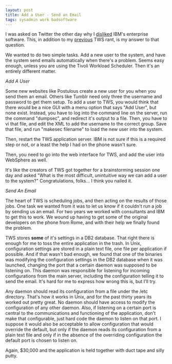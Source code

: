 ```yaml
---
layout: post
title: Add a User - Send an Email
tags: sysadmin work badsoftware
---
```

I was asked on Twitter the other day why I <a href="http://twitter.com/ibuys/status/14230359975">disliked</a> IBM's enterprise software.  This, in addition to my <a href="https://jonathanbuys.com/2009/01/22/the-sorry-state-of-enterprise-software/">previous</a> TWS rant, is my answer to that question.

We wanted to do two simple tasks.  Add a new user to the system, and have the system send emails automatically when there's a problem.  Seems easy enough, unless you are using the Tivoli Workload Scheduler.  Then it's an entirely different matter.  

*Add A User*

Some new websites like Postulous create a new user for you when you send them an email.  Others like Tumblr need only three the username and password to get them setup.  To add a user to TWS, you would think that there would be a nice GUI with a menu option that says "Add User", but none exist.  Instead, you have to log into the command line on the server, run the command "dumpsec", and redirect it's output to a file.  Then, you have to vi that file, and edit the XML to add the username to the correct group.  Save that file, and run "makesec filename" to load the new user into the system.  

Then, restart the TWS application server.  IBM is not sure if this is  a required step or not, or a least the help I had on the phone wasn't sure.  

Then, you need to go into the web interface for TWS, and add the user into WebSphere as well.  

It's like the creators of TWS got together for a brainstorming session one day and asked "What is the most difficult, unintuitive way we can add a user to the system?"  Congratulations, folks... I think you nailed it.

*Send An Email*

The heart of TWS is scheduling jobs, and then acting on the results of those jobs.  One task we wanted from it was to let us know if it couldn't run a job by sending us an email.  For two years we worked with consultants and IBM to get this to work.  We wound up having to get some of the original developers on the phone from Rome, and with their help we finally found the problem.

TWS stores <strong>some</strong> of it's settings in  a DB2 database.  That right there is enough for me to toss the entire application in the trash.  In Unix, configuration settings are stored in a plain text file, one file per application if possible.  And if that wasn't bad enough, we found that one of the binaries was modifying the configuration settings in the DB2 database when it was launched, changing the port that a certain daemon was supposed to be listening on.  This daemon was responsible for listening for incoming configurations from the main server, including the configuration telling it to send the email.  It's hard for me to express how wrong this is, but I'll try.

Any daemon should read its configuration from a file under the /etc directory.  That's how it works in Unix, and for the past thirty years its worked out pretty great.  No daemon should have access to modify the configuration of any other daemon.  Also, if listening on a certain port is central to the communications and functioning of the application, don't make that configurable, just hard code the daemon to listen on that port.  I suppose it would also be acceptable to allow configuration that would override the default, but only if the daemon reads its configuration from a plain text file and only if in the absence of the overriding configuration the default port is chosen to listen on.  

Again, $30,000 and the application is held together with duct tape and silly putty.  
